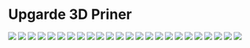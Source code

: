 Upgarde 3D Priner
========

![](06-New-Z-Endstop-Issue_display_large_preview_featured.jpg)
![](1_preview_featured.jpg)
![](2_preview_featured.jpg)
![](3_preview_featured.jpg)
![](4_preview_featured.jp)
![](5_preview_featured.jpg)
![](6_preview_featured.jpg)
![](7_preview_featured.jpg)
![](8_preview_featured.jpg)
![](BowdenSetup_011_1280x768_preview_featured.jpg)
![](BowdenSetup_014_1280x768_preview_featured.jpg)
![](BowdenSetup_018_1280x768_preview_featured.jpg)
![](DSCF3467m_display_large_preview_featured.jpg)
![](OB14_033_preview_featured.jpg)
![](OB14_040_preview_featured.jpg)
![](OBX_001_preview_featured.jpg)
![](OBX_004_preview_featured.jpg)
![](OBX_006_preview_featured.jpg)
![](PrinterPlate3_preview_featured.jpg)
![](Water_Jet_plate_002_preview_featured.jpg)
![](Water_Jet_plate_003_preview_featured.jpg)
![](Water_Jet_plate_005_preview_featured.jpg)
![](Water_Jet_plate_007_preview_featured.jpg)
![](img198_preview_featured.jpg)

